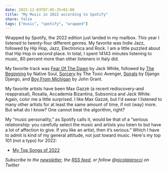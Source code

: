 ```yaml
---
date: 2022-12-03T07:05:25+01:00
title: "My Music in 2022 according to Spotify"
share: false
tags: ["music", "spotify", "wrapped"]
---
```

Wrapped by Spotify, the 2022 edition just landed in my mailbox. This year I
listened to twenty-four different genres. My favorite was Indie Jazz, followed
by Hip Hop, Jazz, Electronica and Rock. I am a little puzzled about that Hip
Hop in second place. In total, I spent 14143 minutes listening to music, 80
percent more than other listeners in Italy did. 

My favorite track was [Fear Of The Dawn][1] by Jack White, followed by [The
Beginning][2] by Native Soul, [Sorcery][3] by The Toxic Avenger, [Spirals][4] by
Django Django, and [Boy From Michigan][5] by John Grant.

My favorite artists have been Max Gazzè (a recent rediscovery-and reappraisal),
Rosalía, Accademia Bizantina, Subsonica and Jack White. Again, color me a
little surprised. I like Max Gazzè, but I'd swear I listened to many other
artists for at least the same amount of time, if not (way) more. But what do I
know? One cannot beat the algorithm, right?

My “music personality,” as Spotify calls it, would be that of a “serious
relationship: you carefully select the music and artists you listen to but have
a lot of affection to give. If you like an artist, then it’s serious.” Which I
have to admit is kind of my general attitude, not just toward music. Here's my
top 101 (not a typo) for 2022:

- [My Top Songs of 2022](https://open.spotify.com/playlist/37i9dQZF1F0sijgNaJdgit?si=834dd8504bf3430b)

*Subscribe to the [newsletter][nl], the [RSS feed][rss], or follow @[nicolaiarocci][tw] on Twitter*

 [1]: https://open.spotify.com/track/4v6soAl2R4sJB6Iyt2aiHw?si=5101c8519ddb4a2b
 [2]: https://open.spotify.com/track/3FoXWHV24HO9rpcwkYa9lF?si=773fe3def78c4423
 [3]: https://open.spotify.com/track/4HWC8Ymr2TlkTo97ttMiIq?si=10862b9eee7b496c
 [4]: https://open.spotify.com/track/3Uxjvj6TXr742JOFa7qYn6?si=074fa76aa8c64b8b
 [5]: https://open.spotify.com/track/2LRiyKKJf2RTuFx31DEU6E?si=57c827fd08b2499b
 [rss]: https://nicolaiarocci.com/index.xml
 [tw]: http://twitter.com/nicolaiarocci
 [nl]: https://nicolaiarocci.substack.com
